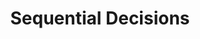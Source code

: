 ---
layout: default
title: 2. Sequential Decisions
parent: Sensorimotor Learning
nav_order: 2
mathjax: true
tags: 
  - latex
  - math
# math: katex
---